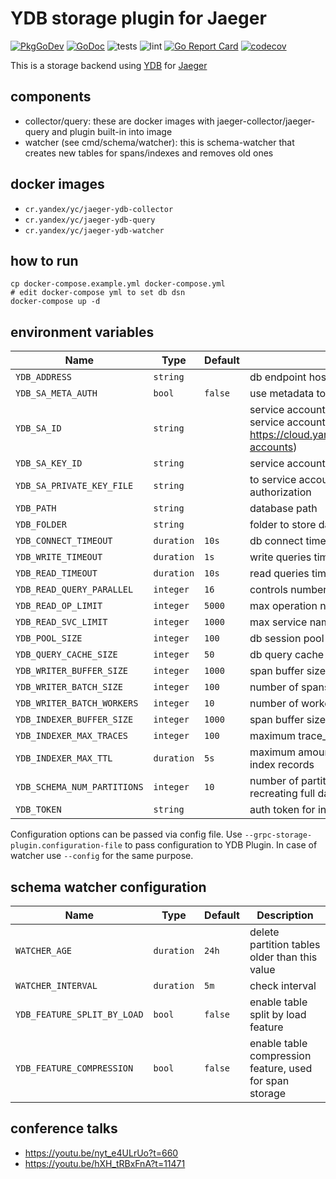 # YDB storage plugin for Jaeger

[![PkgGoDev](https://pkg.go.dev/badge/github.com/ydb-platform/jaeger-ydb-store)](https://pkg.go.dev/github.com/ydb-platform/jaeger-ydb-store)
[![GoDoc](https://godoc.org/github.com/ydb-platform/jaeger-ydb-store?status.svg)](https://godoc.org/github.com/ydb-platform/jaeger-ydb-store)
![tests](https://github.com/ydb-platform/jaeger-ydb-store/workflows/tests/badge.svg?branch=master)
![lint](https://github.com/ydb-platform/jaeger-ydb-store/workflows/lint/badge.svg?branch=master)
[![Go Report Card](https://goreportcard.com/badge/github.com/ydb-platform/jaeger-ydb-store)](https://goreportcard.com/report/github.com/ydb-platform/jaeger-ydb-store)
[![codecov](https://codecov.io/gh/yandex-cloud/jaeger-ydb-store/branch/master/graph/badge.svg)](https://app.codecov.io/gh/yandex-cloud/jaeger-ydb-store)

This is a storage backend using [YDB](https://ydb.tech/) for [Jaeger](https://github.com/jaegertracing/jaeger)

## components

- collector/query: these are docker images with jaeger-collector/jaeger-query and plugin built-in into image
- watcher (see cmd/schema/watcher): this is schema-watcher that creates new tables for spans/indexes and removes old ones

## docker images

- `cr.yandex/yc/jaeger-ydb-collector`
- `cr.yandex/yc/jaeger-ydb-query`
- `cr.yandex/yc/jaeger-ydb-watcher`

## how to run

```
cp docker-compose.example.yml docker-compose.yml
# edit docker-compose yml to set db dsn
docker-compose up -d
```

## environment variables

| Name                        | Type       | Default | Description                                                                                                                                     |
|-----------------------------|------------|---------|-------------------------------------------------------------------------------------------------------------------------------------------------|
| `YDB_ADDRESS`               | `string`   |         | db endpoint host:port to connect to                                                                                                             |
| `YDB_SA_META_AUTH`          | `bool`     | `false` | use metadata to authorize requests ([documentation](https://cloud.yandex.com/docs/compute/operations/vm-connect/auth-inside-vm#auth-inside-vm)) |
| `YDB_SA_ID`                 | `string`   |         | service account id for Yandex.Cloud authorization (doc on service accounts: https://cloud.yandex.com/docs/iam/concepts/users/service-accounts)  |
| `YDB_SA_KEY_ID`             | `string`   |         | service account key id for Yandex.Cloud authorization                                                                                           |
| `YDB_SA_PRIVATE_KEY_FILE`   | `string`   |         | to service account private key for Yandex.Cloud authorization                                                                                   |
| `YDB_PATH`                  | `string`   |         | database path                                                                                                                                   |
| `YDB_FOLDER`                | `string`   |         | folder to store data in)                                                                                                                        |
| `YDB_CONNECT_TIMEOUT`       | `duration` | `10s`   | db connect timeout                                                                                                                              |
| `YDB_WRITE_TIMEOUT`         | `duration` | `1s`    | write queries timeout                                                                                                                           |
| `YDB_READ_TIMEOUT`          | `duration` | `10s`   | read queries timeout                                                                                                                            |
| `YDB_READ_QUERY_PARALLEL`   | `integer`  | `16`    | controls number of parallel read subqueries                                                                                                     |
| `YDB_READ_OP_LIMIT`         | `integer`  | `5000`  | max operation names to fetch for service                                                                                                        |
| `YDB_READ_SVC_LIMIT`        | `integer`  | `1000`  | max service names to fetch                                                                                                                      |
| `YDB_POOL_SIZE`             | `integer`  | `100`   | db session pool size                                                                                                                            |
| `YDB_QUERY_CACHE_SIZE`      | `integer`  | `50`    | db query cache size                                                                                                                             |
| `YDB_WRITER_BUFFER_SIZE`    | `integer`  | `1000`  | span buffer size for batch writer                                                                                                               |
| `YDB_WRITER_BATCH_SIZE`     | `integer`  | `100`   | number of spans in batch write calls                                                                                                            |
| `YDB_WRITER_BATCH_WORKERS`  | `integer`  | `10`    | number of workers processing batch writes                                                                                                       |
| `YDB_INDEXER_BUFFER_SIZE`   | `integer`  | `1000`  | span buffer size for indexer                                                                                                                    |
| `YDB_INDEXER_MAX_TRACES`    | `integer`  | `100`   | maximum trace_id count in a sinigle index record                                                                                                |
| `YDB_INDEXER_MAX_TTL`       | `duration` | `5s`    | maximum amount of time for indexer to batch trace_idы for index records                                                                         |
| `YDB_SCHEMA_NUM_PARTITIONS` | `integer`  | `10`    | number of partitioned tables per day. Changing it requires recreating full data set                                                             |
| `YDB_TOKEN`                 | `string`   |         | auth token for internal purposes                                                                                                                |

Configuration options can be passed via config file. Use `--grpc-storage-plugin.configuration-file` to pass configuration to YDB Plugin. In case of watcher use `--config` for the same purpose.  

## schema watcher configuration

| Name                        | Type       | Default | Description                                             |
|-----------------------------|------------|---------|---------------------------------------------------------|
| `WATCHER_AGE`               | `duration` | `24h`   | delete partition tables older than this value           |
| `WATCHER_INTERVAL`          | `duration` | `5m`    | check interval                                          |
| `YDB_FEATURE_SPLIT_BY_LOAD` | `bool`     | `false` | enable table split by load feature                      |
| `YDB_FEATURE_COMPRESSION`   | `bool`     | `false` | enable table compression feature, used for span storage |

## conference talks

- https://youtu.be/nyt_e4ULrUo?t=660
- https://youtu.be/hXH_tRBxFnA?t=11471
